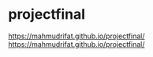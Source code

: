 # projectfinal
https://mahmudrifat.github.io/projectfinal/
https://mahmudrifat.github.io/projectfinal/
